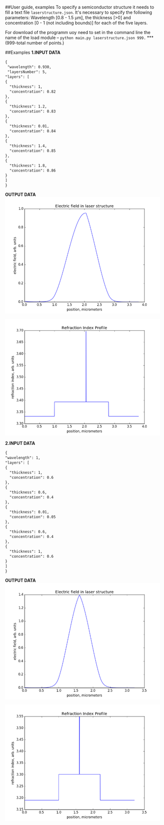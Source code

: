 ##User guide, examples 
To specify a semiconductor structure it needs to fill a text file `laserstructure.json`. It's necessary to specify the following parameters:
Wavelength [0.8 - 1.5 µm], the thickness [>0] and concentration [0 - 1 (not including bounds)] for each of the five layers.

For download of the programm uoy need to set in the command line  the name of the load module – `python main.py laserstructure.json 999.` 
***(999-total number of points.)




##Examples
__1.INPUT DATA__

    {                                
     "wavelength": 0.930,
     "layersNumber": 5,                     
    "layers": [                           
    {                                     
      "thickness": 1,
      "concentration": 0.82
    },    
    {                                     
      "thickness": 1.2,
      "concentration": 0.83
    },    
    {                                     
      "thickness": 0.01,
      "concentration": 0.84
    },    
    {                                     
      "thickness": 1.4,
      "concentration": 0.85
    },    
    {                                     
      "thickness": 1.8,
      "concentration": 0.86
    }                            
    ]                                                     
    }   
__OUTPUT DATA__
![1](https://raw.githubusercontent.com/DQE-Polytech-University/Beamplex/master/doc/field.png)



![1](https://raw.githubusercontent.com/DQE-Polytech-University/Beamplex/master/doc/refraction.png)

__2.INPUT DATA__

    {                                         
    "wavelength": 1,                    
    "layers": [                           
    {                                     
      "thickness": 1,
      "concentration": 0.6
    },    
    {                                     
      "thickness": 0.6,
      "concentration": 0.4
    },    
    {                                     
      "thickness": 0.01,
      "concentration": 0.05
    },    
    {                                     
      "thickness": 0.6,
      "concentration": 0.4
    },    
    {                                     
      "thickness": 1,
      "concentration": 0.6
    }                            
    ]                                                     
    } 

__OUTPUT DATA__
![1](https://raw.githubusercontent.com/DQE-Polytech-University/Beamplex/master/doc/field%20(2).png)



![1](https://raw.githubusercontent.com/DQE-Polytech-University/Beamplex/master/doc/refraction%20(2).png)